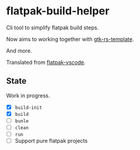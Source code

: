 # flatpak-build-helper

Cli tool to simplify flatpak build steps.

Now aims to working together with [gtk-rs-template](https://gitlab.gnome.org/World/Rust/gtk-rust-template).

And more.

Translated from [flatpak-vscode](https://github.com/bilelmoussaoui/flatpak-vscode).

## State

Work in progress.

* [x] `build-init`
* [x] `build`
* [ ] `bunle`
* [ ] `clean`
* [ ] `run`
* [ ] Support pure flatpak projects
